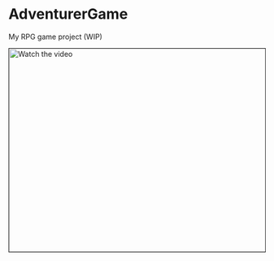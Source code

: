 # AdventurerGame
My RPG game project (WIP)

<a href="http://www.youtube.com/watch?feature=player_embedded&v=NMuBH5vdJKs" target="_blank">
 <img src="http://img.youtube.com/vi/NMuBH5vdJKs/hqdefault.jpg" alt="Watch the video" width="600" height="400" border="1" />
</a>
